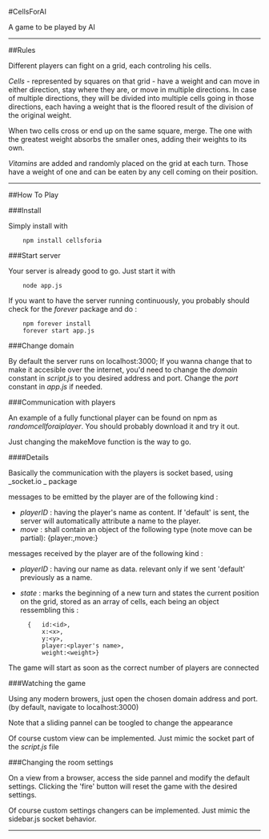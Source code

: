 #CellsForAI

A game to be played by AI

-----------------------------

##Rules

Different players can fight on a grid, each controling his cells.

*Cells* - represented by squares on that grid - have a weight and can move in either direction,  stay where they are, or move in multiple directions. In case of multiple directions, they will be divided into multiple cells going in those directions, each having a weight that is the floored result of the division of the original weight.

When two cells cross or end up on the same square, merge. The one with the greatest weight absorbs the smaller ones, adding their weights to its own.

*Vitamins* are added and randomly placed on the grid at each turn. Those have a weight of one and can be eaten by any cell coming on their position.

---------------------------

##How To Play

###Install

Simply install with 

		npm install cellsforia

###Start server

Your server is already good to go. Just start it with 

		node app.js

If you want to have the server running continuously, you probably should check for the _forever_ package and do :

		npm forever install
		forever start app.js

###Change domain

By default the server runs on localhost:3000; If you wanna change that to make it accesible over the internet, you'd need to change the _domain_ constant in _script.js_ to you desired address and port. Change the _port_ constant in _app.js_ if needed.

###Communication with players

An example of a fully functional player can be found on npm as _randomcellforaiplayer_. You should probably download it and try it out.


Just changing the makeMove function is the way to go.

####Details

Basically the communication with the players is socket based, using _socket.io _ package

messages to be emitted by the player are of the following kind :

+ _playerID_ : having the player's name as content. If 'default' is sent, the server will automatically attribute a name to the player.
+ _move_ : shall contain an object of the following type (note move can be partial):
		{player:<playername>,move:<moveArray>}

messages received by the player are of the following kind :

+ _playerID_ : having our name as data. relevant only if we sent 'default' previously as a name.
+ _state_ : marks the beginning of a new turn and states the current position on the grid, stored as an array of cells, each being an object ressembling this :

		{	id:<id>,
			x:<x>,
			y:<y>,
			player:<player's name>,
			weight:<weight>}


The game will start as soon as the correct number of players are connected


###Watching the game

Using any modern browers, just open the chosen domain address and port. (by default, navigate to localhost:3000)

Note that a sliding pannel can be toogled to change the appearance

Of course custom view can be implemented. Just mimic the socket part of the _script.js_ file

###Changing the room settings

On a view from a browser, access the side pannel and modify the default settings. Clicking the 'fire' button will reset the game with the desired settings.

Of course custom settings changers can be implemented. Just mimic the sidebar.js socket behavior.


----------------------------






